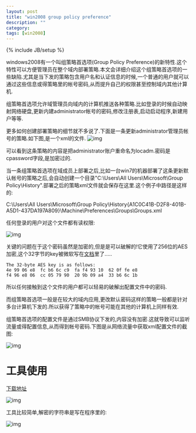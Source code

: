 ```yaml
---
layout: post
title: "win2008 group policy preference"
description: ""
category: 
tags: [win2008]
---
```

{% include JB/setup %}


windows2008有一个叫组策略首选项(Group Policy Preference)的新特性.这个特性可以方便管理员在整个域内部署策略.本文会详细介绍这个组策略首选项的一些缺陷.尤其是当下发的策略包含用户名和认证信息的时候,一个普通的用户就可以通过这些信息或得策略里的帐号密码,从而提升自己的权限甚至控制域内其他计算机.


组策略首选项允许域管理员向域内的计算机推送各种策略.比如登录的时候自动映射网络硬盘,更新内建administrator帐号的密码,修改注册表,启动启动程序,新建用户等等.

更多如何创建部署策略的细节就不多说了.下面是一条更新administrator管理员帐号的策略.如下图,是一个xml的文件.
![img]({{site.img_url}}groupp1.png)

可以看到这条策略的内容是把administrator账户重命名为locadm.密码是cpassword字段,是加密过的.

当一条组策略首选项在域成员上部署之后,比如一台win7的机器部署了这条更新默认帐号的策略之后,会自动创建一个目录"C:\Users\All Users\Microsoft\Group Policy\History\".部署之后的策略xml文件就会保存在这里.这个例子中路径是这样的:

C:\Users\All Users\Microsoft\Group Policy\History\{A1C0C41B-D2F8-401B-A5D1-437DA197A809}\Machine\Preferences\Groups\Groups.xml

任何登录的用户对这个文件都有读权限:

![img]({{site.img_url}}groupp2.png)

关键的问题在于这个密码虽然是加密的,但是是可以破解的!它使用了256位的AES加密,这个32字节的key被微软写在[文档](http://msdn.microsoft.com/en-us/library/cc422924.aspx)里了.....

	The 32-byte AES key is as follows:
	4e 99 06 e8  fc b6 6c c9  fa f4 93 10  62 0f fe e8
	f4 96 e8 06  cc 05 79 90  20 9b 09 a4  33 b6 6c 1b

所以任何接触到这个文件的用户都可以轻易的破解出配置文件中的密码.

而组策略首选项一般是在较大的域内应用,更改默认密码这样的策略一般都是针对多台计算机下发的.所以获得了策略中的帐号可能在其他的计算机上同样有效.

组策略首选项的配置文件是通过SMB协议下发的,内容没有加密.这就导致可以监听流量或得配置信息,从而得到帐号密码.下图是从网络流量中获取xml配置文件的截图:

![img]({{site.img_url}}groupp3.png)

# 工具使用

[下载地址](http://carnal0wnage.attackresearch.com/2012/10/group-policy-preferences-and-getting.html)

![img]({{site.img_url}}groupp4.png)

工具比较简单,解密的字符串是写在程序里的:

![img]({{site.img_url}}groupp5.png)

